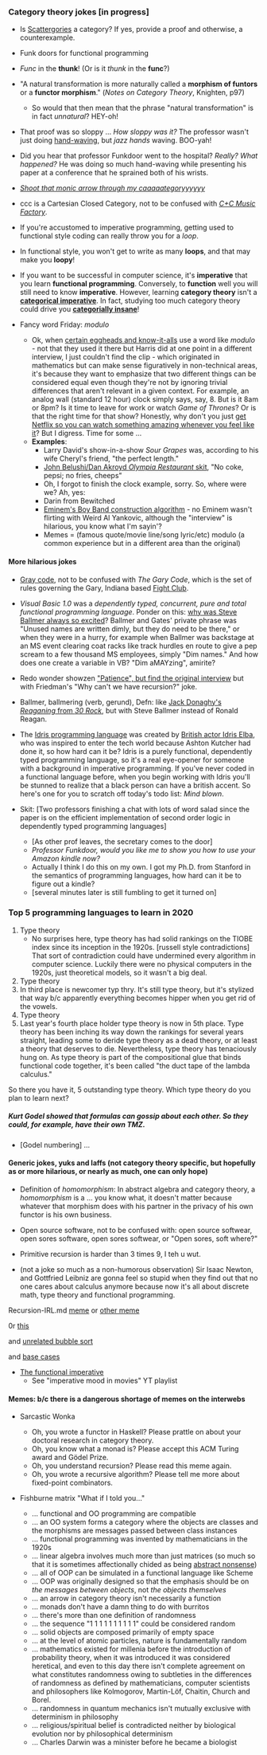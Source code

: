 ### Category theory jokes [in progress]

- Is [Scattergories](https://en.wikipedia.org/wiki/Scattergories) a category? If yes, provide a proof and otherwise, a counterexample. 

- Funk doors for functional programming

- _Func_ in the __thunk__! (Or is it _thunk_ in the __func__?)

- "A natural transformation is more naturally called a __morphism of funtors__ or a __functor morphism__." (_Notes on Category Theory_, Knighten, p97)
	- So would that then mean that the phrase "natural transformation" is in fact _unnatural_? HEY-oh!
	
- That proof was so sloppy ...
_How sloppy was it?_
The professor wasn't just doing [hand-waving](https://en.wikipedia.org/wiki/Hand-waving), but _jazz hands_ waving. BOO-yah!

- Did you hear that professor Funkdoor went to the hospital?
_Really? What happened?_
He was doing so much hand-waving while presenting his paper at a conference that he sprained both of his wrists. 

- _[Shoot that monic arrow through my caaaaategoryyyyyy](https://www.youtube.com/watch?v=a70yJwgQtzo)_

- ccc is a Cartesian Closed Category, not to be confused with _[C+C Music Factory](https://www.youtube.com/watch?v=LaTGrV58wec)_.

- If you're accustomed to imperative programming, getting used to  functional style coding can really throw you for a _loop_.

- In functional style, you won't get to write as many __loops__, and that may make you __loopy__!

- If you want to be successful in computer science, it's __imperative__ that you learn __functional programming__. Conversely, to __function__ well you will still need to know __imperative__. However, learning __category theory__ isn't a [__categorical imperative__](https://en.wikipedia.org/wiki/Categorical_imperative). In fact, studying too much category theory could drive you [__categorially insane__](https://www.youtube.com/watch?v=RijB8wnJCN0)!

- Fancy word Friday: _modulo_
	- Ok, when [certain eggheads and know-it-alls](https://www.youtube.com/watch?v=cTjHf77FqTI) use a word like _modulo_ - not that they used it there but Harris did at one point in a different interview, I just couldn't find the clip - which originated in mathematics but can make sense figuratively in non-technical areas, it's because they want to emphasize that two different things can be considered equal even though they're not by ignoring trivial differences that aren't relevant in a given context. For example, an analog wall (standard 12 hour) clock simply says, say, 8. But is it 8am or 8pm? Is it time to leave for work or watch _Game of Thrones_? Or is that the right time for that show? Honestly, why don't you just [get Netflix so you can watch something amazing whenever you feel like it](https://www.netflix.com/title/80095815)? But I digress. Time for some ...
	- __Examples__:
		- Larry David's show-in-a-show _Sour Grapes_ was, according to his wife Cheryl's friend, "the perfect length."
		- [John Belushi/Dan Akroyd _Olympia Restaurant_ skit](https://www.youtube.com/watch?v=puJePACBoIo), "No coke, pepsi; no fries, cheeps"
		- Oh, I forgot to finish the clock example, sorry. So, where were we? Ah, yes: 
		- Darin from Bewitched
		- [Eminem's Boy Band construction algorithm](https://www.youtube.com/watch?v=0QOya9-lwQk&feature=youtu.be&t=9m40s) - no Eminem wasn't flirting with Weird Al Yankovic, although the "interview" is hilarious, you know what I'm sayin'?
		- Memes = (famous quote/movie line/song lyric/etc) modulo (a common experience but in a different area than the original)

#### More hilarious jokes
- [Gray code](https://en.wikipedia.org/wiki/Gray_code), not to be confused with _The Gary Code_, which is the set of rules governing the Gary, Indiana based [Fight Club](https://en.wikipedia.org/wiki/Fight_Club).

- _Visual Basic 1.0_ was a _dependently typed, concurrent, pure and total functional programming language_. Ponder on this: [why was Steve Ballmer always so excited](https://www.youtube.com/watch?v=I14b-C67EXY)? Ballmer and Gates' private phrase was "Unused names are written dimly, but they do need to be there," or when they were in a hurry, for example when Ballmer was backstage at an MS event clearing coat racks like track hurdles en route to give a pep scream to a few thousand MS employees, simply "Dim names." And how does one create a variable in VB? "Dim aMAYzing", amirite? 

- Redo wonder showzen ["Patience", but find the original interview](https://www.youtube.com/watch?v=sltSm5mUniw) but with Friedman's "Why can't we have recursion?" joke. 

- Ballmer, ballmering (verb, gerund), Defn: like [Jack Donaghy's _Reaganing_ from _30 Rock_](https://www.youtube.com/results?search_query=30+rock+reaganing), but with Steve Ballmer instead of Ronald Reagan.

- The [Idris programming language](https://en.wikipedia.org/wiki/Idris_(programming_language)) was created by [British actor Idris Elba](https://en.wikipedia.org/wiki/Idris_Elba), who was inspired to enter the tech world because Ashton Kutcher had done it, so how hard can it be? Idris is a purely functional, dependently typed programming language, so it's a real eye-opener for someone with a background in imperative programming. If you've never coded in a functional language before, when you begin working with Idris you'll be stunned to realize that a black person can have a british accent. So here's one for you to scratch off today's todo list: _Mind blown_.

- Skit: [Two professors finishing a chat with lots of word salad since the paper is on the efficient implementation of second order logic in dependently typed programming languages]
	- [As other prof leaves, the secretary comes to the door] 
	- _Professor Funkdoor, would you like me to show you how to use your Amazon kindle now?_
	- Actually I think I do this on my own. I got my Ph.D. from Stanford in the semantics of programming languages, how hard can it be to figure out a kindle?
	- [several minutes later is still fumbling to get it turned on]
	
	
### Top 5 programming languages to learn in 2020
1. Type theory
	- No surprises here, type theory has had solid rankings on the TIOBE index since its inception in the 1920s. [russell style contradictions] That sort of contradiction could have undermined every algorithm in computer science. Luckily there were no physical computers in the 1920s, just theoretical models, so it wasn't a big deal. 
2. Type theory
3. In third place is newcomer typ thry. It's still type theory, but it's stylized that way b/c apparently everything becomes hipper when you get rid of the vowels.
4. Type theory
5. Last year's fourth place holder type theory is now in 5th place. Type theory has been inching its way down the rankings for several years straight, leading some to deride type theory as a dead theory, or at least a theory that deserves to die. Nevertheless, type theory has tenaciously hung on. As type theory is part of the compositional glue that binds functional code together, it's been called "the duct tape of the lambda calculus."

So there you have it, 5 outstanding type theory. Which type theory do you plan to learn next?
 
##### Kurt Godel showed that formulas can gossip about each other. So they could, for example, have their own TMZ. 
- [Godel numbering] ...


#### Generic jokes, yuks and laffs (not category theory specific, but hopefully as or more hilarious, or nearly as much, one can only hope)

- Definition of _homomorphism_: In abstract algebra and category theory, a  _homomorphism_ is a ... you know what, it doesn't matter because whatever that morphism does with his partner in the privacy of his own functor is his own business.

- Open source software, not to be confused with: open source softwear, open sores software, open sores softwear, or "Open sores, soft where?"

- Primitive recursion is harder than 3 times 9, I teh u wut.

- (not a joke so much as a non-humorous observation) Sir Isaac Newton, and Gottfried Leibniz are gonna feel so stupid when they find out that no one cares about calculus anymore because now it's all about discrete math, type theory and functional programming. 

Recursion-IRL.md [meme](https://www.google.com/imgres?imgurl=https%3A%2F%2Fwww.byte-by-byte.com%2Fwp-content%2Fuploads%2F2019%2F05%2Fcimrecursion-understand-min.png&imgrefurl=https%3A%2F%2Fwww.byte-by-byte.com%2Frecursion-sp-closed%2F&docid=VJfj027Epbd9NM&tbnid=ZzEVdi5VlQTIFM%3A&vet=10ahUKEwib_-Kvq_fiAhUiZN8KHVRNB4IQMwgzKAgwCA..i&w=568&h=335&bih=710&biw=1100&q=what%20if%20i%20told%20you%20iterative%20solutions%20are%20often%20harder%20than%20recursive%20meme&ved=0ahUKEwib_-Kvq_fiAhUiZN8KHVRNB4IQMwgzKAgwCA&iact=mrc&uact=8) or [other meme](https://www.google.com/imgres?imgurl=https%3A%2F%2Fimg.memecdn.com%2Frecursion_o_170485.jpg&imgrefurl=https%3A%2F%2Fwww.memecenter.com%2Ffun%2F170485%2Frecursion&docid=Uplca00cgO_CAM&tbnid=4BKe_rKtbHahNM%3A&vet=1&w=568&h=347&bih=710&biw=1100&ved=2ahUKEwjmjPTBq_fiAhWuiOAKHdW-DREQxiAoAnoECAEQFg&iact=c&ictx=1)

0r [this](https://www.google.com/url?sa=i&source=imgres&cd=&cad=rja&uact=8&ved=2ahUKEwj9mf3dq_fiAhVLZN8KHbj7DmAQjRx6BAgBEAU&url=http%3A%2F%2Fwww.quickmeme.com%2Fmeme%2F3ojur6&psig=AOvVaw1CZh-bl-KJvkAqBTPWOwdl&ust=1561095413149392)

and [unrelated bubble sort](https://www.google.com/imgres?imgurl=https%3A%2F%2Fcdn-images-1.medium.com%2Fmax%2F1200%2F0*PgiLG7NytqKAh8WT.&imgrefurl=https%3A%2F%2Fmedium.com%2F%40yonislots%2F4-common-sorting-algorithms-what-to-know-and-the-big-o-63ef76268991&docid=kgJQ6dqMpea8gM&tbnid=GjkUuHrXHZlozM%3A&vet=10ahUKEwib_-Kvq_fiAhUiZN8KHVRNB4IQMwhMKBQwFA..i&w=620&h=348&bih=710&biw=1100&q=what%20if%20i%20told%20you%20iterative%20solutions%20are%20often%20harder%20than%20recursive%20meme&ved=0ahUKEwib_-Kvq_fiAhUiZN8KHVRNB4IQMwhMKBQwFA&iact=mrc&uact=8#h=348&imgdii=yzjHgOTUoOFJjM:&vet=10ahUKEwib_-Kvq_fiAhUiZN8KHVRNB4IQMwhMKBQwFA..i&w=620)

and [base cases](https://www.google.com/imgres?imgurl=https%3A%2F%2Fcdn-images-1.medium.com%2Fmax%2F1200%2F0*PgiLG7NytqKAh8WT.&imgrefurl=https%3A%2F%2Fmedium.com%2F%40yonislots%2F4-common-sorting-algorithms-what-to-know-and-the-big-o-63ef76268991&docid=kgJQ6dqMpea8gM&tbnid=GjkUuHrXHZlozM%3A&vet=10ahUKEwib_-Kvq_fiAhUiZN8KHVRNB4IQMwhMKBQwFA..i&w=620&h=348&bih=710&biw=1100&q=what%20if%20i%20told%20you%20iterative%20solutions%20are%20often%20harder%20than%20recursive%20meme&ved=0ahUKEwib_-Kvq_fiAhUiZN8KHVRNB4IQMwhMKBQwFA&iact=mrc&uact=8#h=348&imgdii=754kAe8lavxPRM:&vet=10ahUKEwib_-Kvq_fiAhUiZN8KHVRNB4IQMwhMKBQwFA..i&w=620)



- [The functional imperative](https://www.google.com/imgres?imgurl=https%3A%2F%2Fcs.lmu.edu%2F~ray%2Fimages%2Fiterative-harder.png&imgrefurl=https%3A%2F%2Fcs.lmu.edu%2F~ray%2Fnotes%2Fbacktracking%2F&docid=PeINhEMY0jKgTM&tbnid=fKJSljvDu2GvlM%3A&vet=10ahUKEwiam42JrvfiAhVImuAKHZw9CrgQMwg6KA8wDw..i&w=500&h=302&bih=710&biw=1100&q=fishburne%20what%20if%20i%20told%20you%20iterative%20solutions%20are%20often%20harder%20than%20recursive&ved=0ahUKEwiam42JrvfiAhVImuAKHZw9CrgQMwg6KA8wDw&iact=mrc&uact=8)
	- See "imperative mood in movies" YT playlist
	
#### Memes: b/c there is a dangerous shortage of memes on the interwebs

- Sarcastic Wonka
	- Oh, you wrote a functor in Haskell? Please prattle on about your doctoral research in category theory.
	- Oh, you know what a monad is? Please accept this ACM Turing award and Gödel Prize.
	- Oh, you understand recursion? Please read this meme again.
	- Oh, you wrote a recursive algorithm? Please tell me more about fixed-point combinators.

- Fishburne matrix "What if I told you..."
	- ... functional and OO programming are compatible
	- ... an OO system forms a category where the objects are classes and the morphisms are messages passed between class instances
	- ... functional programming was invented by mathematicians in the 1920s
	- ... linear algebra involves much more than just matrices (so much so that it is sometimes affectionally chided as being [abstract nonsense](https://en.wikipedia.org/wiki/Abstract_nonsense))
	- ... all of OOP can be simulated in a functional language like Scheme
	- ... OOP was originally designed so that the emphasis should be on _the messages between objects_, not _the objects themselves_
	- ... an arrow in category theory isn't necessarily a function
	- ... monads don't have a damn thing to do with burritos
	- ... there's more than one definition of randomness
	- ... the sequence "1 1 1 1 1 1 1 1 1 1" could be considered random
	- ... solid objects are composed primarily of empty space
	- ... at the level of atomic particles, nature is fundamentally random
	- ... mathematics existed for millenia before the introduction of probability theory, when it was introduced it was considered heretical, and even to this day there isn't complete agreement on what constitutes randomness owing to subtleties in the differences of randomness as defined by mathematicians, computer scientists and philosophers like Kolmogorov, Martin-Löf, Chaitin, Church and Borel.
	- ... randomness in quantum mechanics isn't mutually exclusive with determinism in philosophy
	- ... religious/spiritual belief is contradicted neither by biological evolution nor by philosophical determinism
	- ... Charles Darwin was a minister before he became a biologist
	
	